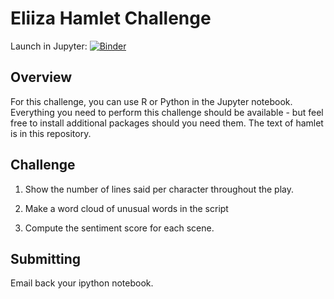 # Eliiza Hamlet Challenge

Launch in Jupyter: [![Binder](http://mybinder.org/badge.svg)](http://beta.mybinder.org/v2/gh/eliiza/challenge-hamlet/master?filepath=index.ipynb)

## Overview

For this challenge, you can use R or Python in the Jupyter notebook.  Everything you need to perform this challenge should be available - but feel free to install additional packages should you need them.  The text of hamlet is in this repository.

## Challenge

1. Show the number of lines said per character throughout the play.

2. Make a word cloud of unusual words in the script

3. Compute the sentiment score for each scene.


## Submitting

Email back your ipython notebook.
